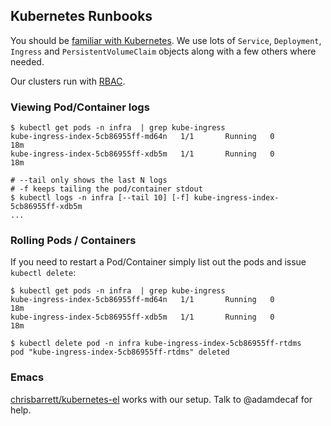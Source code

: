 ## Kubernetes Runbooks

You should be [familiar with Kubernetes](https://kubernetes.io/docs/tutorials/kubernetes-basics/). We use lots of `Service`, `Deployment`, `Ingress` and `PersistentVolumeClaim` objects along with a few others where needed.

Our clusters run with [RBAC](https://kubernetes.io/docs/reference/access-authn-authz/rbac/).

### Viewing Pod/Container logs

```
$ kubectl get pods -n infra  | grep kube-ingress
kube-ingress-index-5cb86955ff-md64n   1/1       Running   0          18m
kube-ingress-index-5cb86955ff-xdb5m   1/1       Running   0          18m

# --tail only shows the last N logs
# -f keeps tailing the pod/container stdout
$ kubectl logs -n infra [--tail 10] [-f] kube-ingress-index-5cb86955ff-xdb5m
...
```

### Rolling Pods / Containers

If you need to restart a Pod/Container simply list out the pods and issue `kubectl delete`:

```
$ kubectl get pods -n infra  | grep kube-ingress
kube-ingress-index-5cb86955ff-md64n   1/1       Running   0          18m
kube-ingress-index-5cb86955ff-xdb5m   1/1       Running   0          18m

$ kubectl delete pod -n infra kube-ingress-index-5cb86955ff-rtdms
pod "kube-ingress-index-5cb86955ff-rtdms" deleted
```

### Emacs

[chrisbarrett/kubernetes-el](https://github.com/chrisbarrett/kubernetes-el) works with our setup. Talk to @adamdecaf for help.
